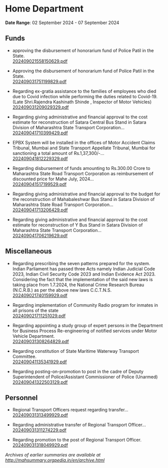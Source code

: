 # Home Department

**Date Range**: 02 September 2024 - 07 September 2024


## Funds
- approving the disbursement of honorarium fund of Police Patil in the State.\
  [202409021558150629.pdf](https://gr.maharashtra.gov.in/Site/Upload/Government%20Resolutions/English/202409021558150629.pdf)

- Approving the disbursement of honorarium fund of Police Patil in the State.\
  [202409031751199829.pdf](https://gr.maharashtra.gov.in/Site/Upload/Government%20Resolutions/English/202409031751199829.pdf)

- Regarding ex-gratia assistance to the families of employees who died due to Covid infection while performing the duties related to  Covid-19.  (Late Shri.Rajendra Kashinath Shinde , Inspector of Motor Vehicles)\
  [202409031209029329.pdf](https://gr.maharashtra.gov.in/Site/Upload/Government%20Resolutions/English/202409031209029329.pdf)

- Regarding giving administrative and financial approval to the cost estimate for reconstruction of Satara Central Bus Stand in Satara Division of Maharashtra State Transport Corporation...\
  [202409041710399429.pdf](https://gr.maharashtra.gov.in/Site/Upload/Government%20Resolutions/English/202409041710399429.pdf)

- EPBX System will be installed in the offices of Motor Accident Claims Tribunal, Mumbai and State Transport Appellate Tribunal, Mumbai for sanctioning a total amount of Rs.1,37,300/-...\
  [202409041812229329.pdf](https://gr.maharashtra.gov.in/Site/Upload/Government%20Resolutions/English/202409041812229329.pdf)

- Regarding disbursement of funds amounting to Rs.300.00 Crore to Maharashtra State Road Transport Corporation as reimbursement of discounted price for Mahe July, 2024...\
  [202409041517199529.pdf](https://gr.maharashtra.gov.in/Site/Upload/Government%20Resolutions/English/202409041517199529.pdf)

- Regarding giving administrative and financial approval to the budget for the reconstruction of Mahabaleshwar Bus Stand in Satara Division of Maharashtra State Road Transport Corporation...\
  [202409041713206429.pdf](https://gr.maharashtra.gov.in/Site/Upload/Government%20Resolutions/English/202409041713206429.pdf)

- Regarding giving administrative and financial approval to the cost estimate for reconstruction of Y Bus Stand in Satara Division of Maharashtra State Transport Corporation...\
  [202409041706219629.pdf](https://gr.maharashtra.gov.in/Site/Upload/Government%20Resolutions/English/202409041706219629.pdf)

## Miscellaneous
- Regarding prescribing the seven patterns prepared for the system. Indian Parliament has passed three Acts namely Indian Judicial Code 2023, Indian Civil Security Code 2023 and Indian Evidence Act 2023. Considering the fact that the implementation of the said new laws is taking place from 1.7.2024, the National Crime Research Bureau (N.C.R.B.) as per the above new laws C.C.T.N.S.\
  [202409021740159929.pdf](https://gr.maharashtra.gov.in/Site/Upload/Government%20Resolutions/English/202409021740159929......pdf)

- Regarding implementation of Community Radio program for inmates in all prisons of the state\
  [202409021711251029.pdf](https://gr.maharashtra.gov.in/Site/Upload/Government%20Resolutions/English/202409021711251029.pdf)

- Regarding appointing a study group of expert persons in the Department for Business Process Re-engineering of notified services under Motor Vehicle Department.\
  [202409031308264829.pdf](https://gr.maharashtra.gov.in/Site/Upload/Government%20Resolutions/English/202409031308264829.pdf)

- Regarding constitution of State Maritime  Waterway Transport Committee.\
  [202409041135341929.pdf](https://gr.maharashtra.gov.in/Site/Upload/Government%20Resolutions/English/202409041135341929.pdf)

- Regarding posting-on-promotion to post in the cadre of Deputy Superintendent of Police/Assistant Commissioner of Police (Unarmed)\
  [202409041322503129.pdf](https://gr.maharashtra.gov.in/Site/Upload/Government%20Resolutions/English/202409041322503129.pdf)

## Personnel
- Regional Transport Officers request regarding transfer...\
  [202409031313499929.pdf](https://gr.maharashtra.gov.in/Site/Upload/Government%20Resolutions/English/202409031313499929.pdf)

- Regarding administrative transfer of Regional Transport Officer...\
  [202409031311274229.pdf](https://gr.maharashtra.gov.in/Site/Upload/Government%20Resolutions/English/202409031311274229.pdf)

- Regarding promotion to the post of Regional Transport Officer.\
  [202409031318049929.pdf](https://gr.maharashtra.gov.in/Site/Upload/Government%20Resolutions/English/202409031318049929.pdf)


*Archives of earlier summaries are available at http://mahsummary.orgpedia.in/en/archive.html*